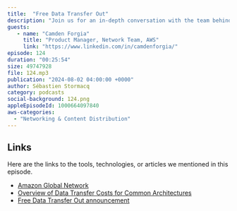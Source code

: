 ```yaml
---
title:  "Free Data Transfer Out"
description: "Join us for an in-depth conversation with the team behind AWS's global network infrastructure. Discover how they connect 33 AWS Regions, over 600 CloudFront points of presence, Local Zones, and Wavelength Zones. In this episode, we'll break down how data transfer out charges work and delve into the exciting announcement from March 2024: the ability to migrate your workloads out of AWS without incurring outgoing bandwidth costs. Tune in to learn more about these significant updates and what they mean for your cloud strategy."
guests:
   - name: "Camden Forgia"
     title: "Product Manager, Network Team, AWS"
     link: "https://www.linkedin.com/in/camdenforgia/"
episode: 124
duration: "00:25:54" 
size: 49747928
file: 124.mp3
publication: "2024-08-02 04:00:00 +0000"
author: Sébastien Stormacq
category: podcasts
social-background: 124.png
appleEpisodeId: 1000664097840
aws-categories:
  - "Networking & Content Distribution"
---
```



## Links

Here are the links to the tools, technologies, or articles we mentioned in this episode.

- [Amazon Global Network](https://aws.amazon.com/about-aws/global-infrastructure/)
- [Overview of Data Transfer Costs for Common Architectures](https://aws.amazon.com/blogs/architecture/overview-of-data-transfer-costs-for-common-architectures/)
- [Free Data Transfer Out announcement](https://aws.amazon.com/blogs/aws/free-data-transfer-out-to-internet-when-moving-out-of-aws/)